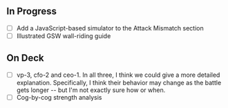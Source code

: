 
## In Progress

- [ ] Add a JavaScript-based simulator to the Attack Mismatch section
- [ ] Illustrated GSW wall-riding guide

## On Deck

- [ ] vp-3, cfo-2 and ceo-1. In all three, I think we could give a more detailed explanation. Specifically, I think their behavior may change as the battle gets longer -- but I'm not exactly sure how or when.
- [ ] Cog-by-cog strength analysis
